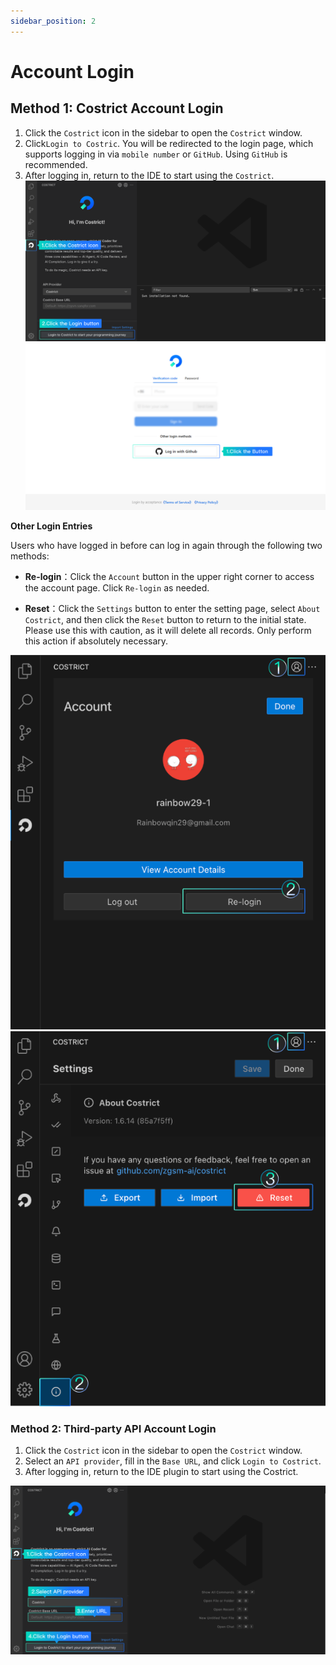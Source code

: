 ```yaml
---
sidebar_position: 2
---
```



# Account Login

## Method 1: Costrict Account Login

1. Click the `Costrict` icon in the sidebar to open the `Costrict` window.
2. Click`Login to Costric`. You will be redirected to the login page, which supports logging in via `mobile number` or `GitHub`. Using `GitHub` is recommended.
3. After logging in, return to the IDE to start using the `Costrict`.
![img.png](./login/login.png)
![img.png](./login/login2.png)

**Other Login Entries**

Users who have logged in before can log in again through the following two methods:

- **Re-login**：Click the `Account` button in the upper right corner to access the account page. Click `Re-login` as needed.


- **Reset**：Click the `Settings` button to enter the setting page, select `About Costrict`, and then click the `Reset` button to return to the initial state. Please use this with caution, as it will delete all records. Only perform this action if absolutely necessary.

![img.png](./login/relogin.png)
![img.png](./login/reset.png)


### Method 2: Third-party API Account Login

1. Click the `Costrict` icon in the sidebar to open the `Costrict` window.
2. Select an `API provider`, fill in the `Base URL`, and click `Login to Costrict`.
3. After logging in, return to the IDE plugin to start using the Costrict.

![img.png](./login/other.png)
